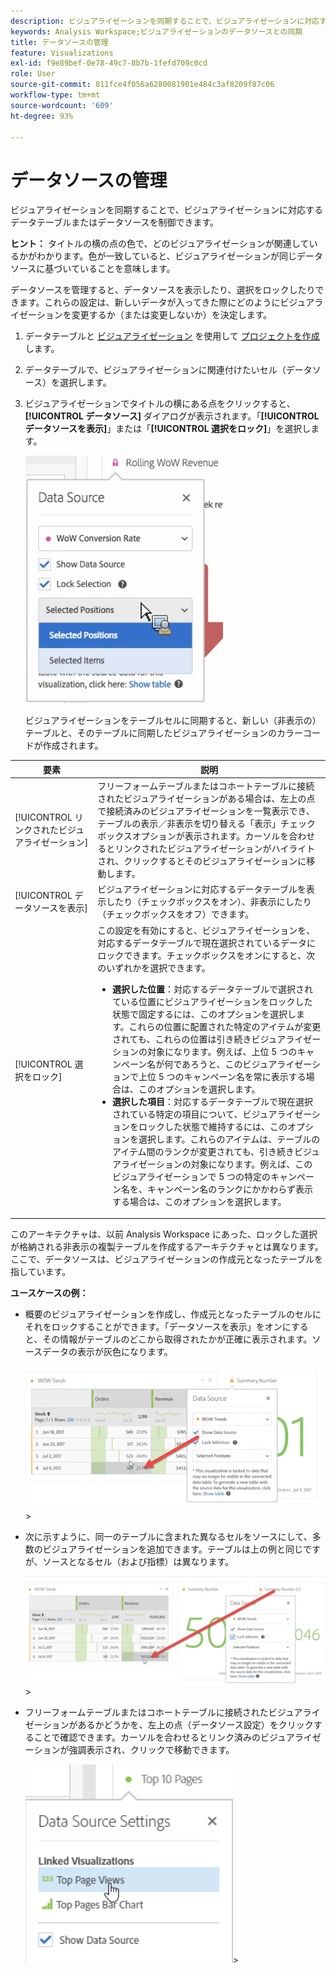 ```yaml
---
description: ビジュアライゼーションを同期することで、ビジュアライゼーションに対応するデータテーブルまたはデータソースを制御できます。
keywords: Analysis Workspace;ビジュアライゼーションのデータソースとの同期
title: データソースの管理
feature: Visualizations
exl-id: f9e89bef-0e78-49c7-8b7b-1fefd709c0cd
role: User
source-git-commit: 811fce4f056a6280081901e484c3af8209f87c06
workflow-type: tm+mt
source-wordcount: '609'
ht-degree: 93%

---
```


# データソースの管理

ビジュアライゼーションを同期することで、ビジュアライゼーションに対応するデータテーブルまたはデータソースを制御できます。

**ヒント：** タイトルの横の点の色で、どのビジュアライゼーションが関連しているかがわかります。色が一致していると、ビジュアライゼーションが同じデータソースに基づいていることを意味します。

データソースを管理すると、データソースを表示したり、選択をロックしたりできます。これらの設定は、新しいデータが入ってきた際にどのようにビジュアライゼーションを変更するか（または変更しないか）を決定します。

1. データテーブルと [ビジュアライゼーション](/help/analysis-workspace/visualizations/freeform-analysis-visualizations.md) を使用して [プロジェクトを作成](/help/analysis-workspace/home.md) します。
1. データテーブルで、ビジュアライゼーションに関連付けたいセル（データソース）を選択します。
1. ビジュアライゼーションでタイトルの横にある点をクリックすると、 **[!UICONTROL データソース]** ダイアログが表示されます。「**[!UICONTROL データソースを表示]**」または「**[!UICONTROL 選択をロック]**」を選択します。

   ![ 次の節で説明するオプションを示した「Dadta Source」オプションダイアログ ](assets/manage-data-source.png)

   ビジュアライゼーションをテーブルセルに同期すると、新しい（非表示の）テーブルと、そのテーブルに同期したビジュアライゼーションのカラーコードが作成されます。

| 要素 | 説明 |
|--- |--- |
| [!UICONTROL リンクされたビジュアライゼーション] | フリーフォームテーブルまたはコホートテーブルに接続されたビジュアライゼーションがある場合は、左上の点で接続済みのビジュアライゼーションを一覧表示でき、テーブルの表示／非表示を切り替える「表示」チェックボックスオプションが表示されます。カーソルを合わせるとリンクされたビジュアライゼーションがハイライトされ、クリックするとそのビジュアライゼーションに移動します。 |
| [!UICONTROL データソースを表示] | ビジュアライゼーションに対応するデータテーブルを表示したり（チェックボックスをオン）、非表示にしたり（チェックボックスをオフ）できます。 |
| [!UICONTROL 選択をロック] | この設定を有効にすると、ビジュアライゼーションを、対応するデータテーブルで現在選択されているデータにロックできます。チェックボックスをオンにすると、次のいずれかを選択できます。  <ul><li>**選択した位置**：対応するデータテーブルで選択されている位置にビジュアライゼーションをロックした状態で固定するには、このオプションを選択します。これらの位置に配置された特定のアイテムが変更されても、これらの位置は引き続きビジュアライゼーションの対象になります。例えば、上位 5 つのキャンペーン名が何であろうと、このビジュアライゼーションで上位 5 つのキャンペーン名を常に表示する場合は、このオプションを選択します。</li> <li>**選択した項目**：対応するデータテーブルで現在選択されている特定の項目について、ビジュアライゼーションをロックした状態で維持するには、このオプションを選択します。これらのアイテムは、テーブルのアイテム間のランクが変更されても、引き続きビジュアライゼーションの対象になります。例えば、このビジュアライゼーションで 5 つの特定のキャンペーン名を、キャンペーン名のランクにかかわらず表示する場合は、このオプションを選択します。</li></ul> |

このアーキテクチャは、以前 Analysis Workspace にあった、ロックした選択が格納される非表示の複製テーブルを作成するアーキテクチャとは異なります。ここで、データソースは、ビジュアライゼーションの作成元となったテーブルを指しています。

**ユースケースの例：**

* 概要のビジュアライゼーションを作成し、作成元となったテーブルのセルにそれをロックすることができます。「データソースを表示」をオンにすると、その情報がテーブルのどこから取得されたかが正確に表示されます。ソースデータの表示が灰色になります。

  ![ ワークシート内のデータソースの場所。](assets/data-source2.png)>
* 次に示すように、同一のテーブルに含まれた異なるセルをソースにして、多数のビジュアライゼーションを追加できます。テーブルは上の例と同じですが、ソースとなるセル（および指標）は異なります。

  ![ 複数のセルから取得されたビジュアライゼーションが追加されたデータソースの場所 ](assets/data-source3.png)>
* フリーフォームテーブルまたはコホートテーブルに接続されたビジュアライゼーションがあるかどうかを、左上の点（データソース設定）をクリックすることで確認できます。カーソルを合わせるとリンク済みのビジュアライゼーションが強調表示され、クリックで移動できます。

  ![ トップページビューでリンクされたビジュアライゼーションをハイライト表示した Data Sourceの設定。](assets/linked-visualizations.png)>
